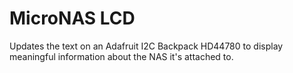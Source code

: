 # MicroNAS LCD

Updates the text on an Adafruit I2C Backpack HD44780
to display meaningful information about the NAS it's
attached to.